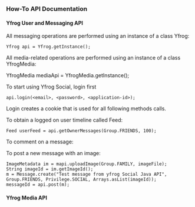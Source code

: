### How-To API Documentation

#### Yfrog User and Messaging API 

All messaging operations are performed using an instance of a class Yfrog:

    Yfrog api = Yfrog.getInstance();
    
All media-related operations are performed using an instance of a class YfrogMedia:

YfrogMedia mediaApi = YfrogMedia.getInstance();    

To start using Yfrog Social, login first

    api.login(<email>, <password>, <application-id>);

Login creates a cookie that is used for all following methods calls.

To obtain a logged on user timeline called Feed:

    Feed userFeed = api.getOwnerMessages(Group.FRIENDS, 100);

To comment on a message:

    
To post a new message with an image:

    ImageMetadata im = mapi.uploadImage(Group.FAMILY, imageFile);
    String imageId = im.getImageId();
    m = Message.create("Test message from yfrog Social Java API", Group.FRIENDS, Privilege.SOCIAL, Arrays.asList(imageId));
    messageId = api.post(m);
     
<!--
<table>
<tr><th>name</th><th>required</th><th>description</th></tr>
<tr><td>login</td><td>yes</td><td>desc here</td></tr>
</table>
-->

#### Yfrog Media API 
